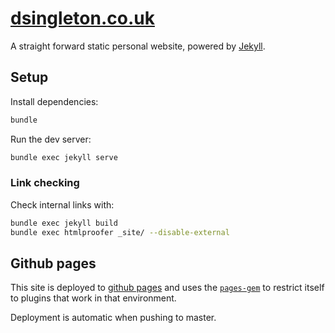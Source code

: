 # [dsingleton.co.uk](http://dsingleton.co.uk)

A straight forward static personal website, powered by [Jekyll](http://jekyllrb.com/).

## Setup

Install dependencies:
```sh
bundle
```

Run the dev server:
```sh
bundle exec jekyll serve
```
### Link checking

Check internal links with:

```sh
bundle exec jekyll build
bundle exec htmlproofer _site/ --disable-external
```

## Github pages

This site is deployed to [github pages](https://jekyllrb.com/docs/github-pages/) and uses the [`pages-gem`](https://github.com/github/pages-gem) to restrict itself to plugins that work in that environment.

Deployment is automatic when pushing to master.

